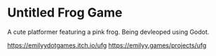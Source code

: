 # Untitled Frog Game
A cute platformer featuring a pink frog.
Being devleoped using Godot.

https://emilyydotgames.itch.io/ufg
https://emilyy.games/projects/ufg
